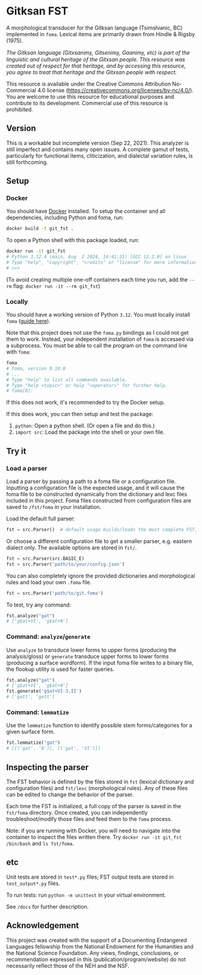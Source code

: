 # Gitksan FST

A morphological transducer for the Gitksan language (Tsimshianic, BC) implemented in `foma`. Lexical items are primarily drawn from Hindle & Rigsby (1975).

*The Gitksan language (Gitxsanimx̱, Gitsenimx̱, Gaanimx̱, etc) is part of the linguistic and cultural heritage of the Gitxsan people. This resource was created out of respect for that heritage, and by accessing this resource, you agree to treat that heritage and the Gitxsan people with respect.*

This resource is available under the Creative Commons Attribution No-Commercial 4.0 license (<https://creativecommons.org/licenses/by-nc/4.0/>). You are welcome to use this resource for educational purposes and contribute to its development. Commercial use of this resource is prohibited.

## Version

This is a workable but incomplete version (Sep 22, 2021). This analyzer is still imperfect and contains many open issues. A complete gamut of tests, particularly for functional items, cliticization, and dialectal variation rules, is still forthcoming.

## Setup

### Docker

You should have [Docker](https://docs.docker.com/engine/install/) installed. To setup the container and all dependencies, including Python and foma, run:

```sh
docker build -t git_fst .
```

To open a Python shell with this package loaded, run:

```sh
docker run -it git_fst
# Python 3.12.4 (main, Aug  2 2024, 14:41:31) [GCC 12.2.0] on linux
# Type "help", "copyright", "credits" or "license" for more information.
# >>>
```

(To avoid creating multiple one-off containers each time you run, add the `--rm` flag: `docker run -it --rm git_fst`)

### Locally

You should have a working version of Python `3.12`. You must locally install `foma` ([guide here](https://fomafst.github.io/)).

Note that this project does not use the `foma.py` bindings as I could not get them to work. Instead, your independent installation of `foma` is accessed via a subprocess. You must be able to call the program on the command line with `foma`:

```sh
foma
# Foma, version 0.10.0
# ...
# Type "help" to list all commands available.
# Type "help <topic>" or help "<operator>" for further help.
# foma[0]:
```

If this does not work, it's recommended to try the Docker setup.

If this does work, you can then setup and test the package:

1. `python`: Open a python shell. (Or open a file and do this.)
2. `import src`: Load the package into the shell or your own file.

## Try it

### Load a parser

Load a parser by passing a path to a foma file or a configuration file. Inputting a configuration file is the expected usage, and it will cause the foma file to be constructed dynamically from the dictionary and lexc files included in this project. Foma files constructed from configuration files are saved to `/fst/foma` in your installation.

Load the default full parser:

```python
fst = src.Parser()  # default usage builds/loads the most complete FST, saved to fst/foma/git_full_EW.foma
```

Or choose a different configuration file to get a smaller parser, e.g. eastern dialect only. The available options are stored in `fst/`.

```python
fst = src.Parser(src.BASIC_E)
fst = src.Parser('path/to/your/config.json')
```

You can also completely ignore the provided dictionaries and morphological rules and load your own `.foma` file.

```python
fst = src.Parser('path/to/git.foma')
```

To test, try any command:

```python
fst.analyze("gat")
# ['g$at+VI', 'g$at+N']
```

### Command: `analyze`/`generate`

Use `analyze` to transduce lower forms to upper forms (producing the analysis/gloss) or `generate` transduce upper forms to lower forms (producing a surface wordform). If the input foma file writes to a binary file, the flookup utility is used for faster queries.

```python
fst.analyze("gat")
# ['g$at+VI', 'g$at+N']
fst.generate('g$at+VI-3.II')
# ['gatt', 'gett']
```

### Command: `lemmatize`

Use the `lemmatize` function to identify possible stem forms/categories for a given surface form.

```python
fst.lemmatize("gat")
# [[('gat', 'N')], [('gat', 'VI')]]
```

## Inspecting the parser

The FST behavior is defined by the files stored in `fst` (lexical dictionary and configuration files) and `fst/lexc` (morphological rules). Any of these files can be edited to change the behavior of the parser.

Each time the FST is initialized, a full copy of the parser is saved in the `fst/foma` directory. Once created, you can independently troubleshoot/modify those files and feed them to the `foma` process.

Note: if you are running with Docker, you will need to navigate into the container to inspect the files written there. Try `docker run -it git_fst /bin/bash` and `ls fst/foma`.

## etc

Unit tests are stored in `test*.py` files; FST output tests are stored in `test_output*.py` files.

To run tests: run `python -m unittest` in your virtual environment.

See `/docs` for further description.

## Acknowledgement

This project was created with the support of a Documenting Endangered Languages fellowship from the National Endowment for the Humanities and the National Science Foundation. Any views, findings, conclusions, or recommendation expressed in this (publication/program/website) do not necessarily reflect those of the NEH and the NSF.
